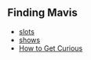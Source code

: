 ## Finding Mavis

- [slots](./slots.pdf)
- [shows](./shows.pdf)
- [How to Get Curious](./curious.pdf)
